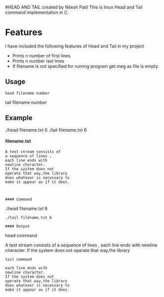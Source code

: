 #HEAD AND TAIL created by Nitesh Patil
This is linux Head and Tail command implementation in C.
# Features
I have included the following features of Head and Tail in my project
- Prints n number of first lines
- Prints n number last lines
- If filename is not specified for runnng program get meg as file is empty.

## Usage

```
head filename number 
```
tail filename number

## Example

./head filename.txt  6
./tail filename.txt  6

#### filename.txt
```
A text stream consists of 
a sequence of lines , 
each line ends with 
newline character. 
If the system does not 
operate that way,the library 
does whatever is necessary to 
make it appear as if it does.



#### Command
```
./head filename.txt 6
```
./tail filename.txt 6

#### Output
```
head command 

A text stream consists of 
a sequence of lines , 
each line ends with 
newline character. 
If the system does not 
operate that way,the library 
```
tail command

each line ends with 
newline character. 
If the system does not 
operate that way,the library 
does whatever is necessary to 
make it appear as if it does.
